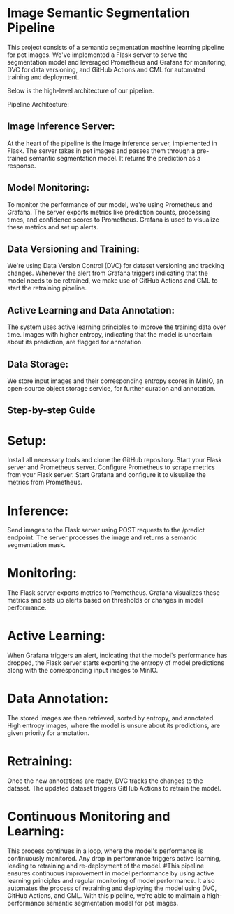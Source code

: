 # Image Semantic Segmentation Pipeline

This project consists of a semantic segmentation machine learning pipeline for pet images. We've implemented a Flask server to serve the segmentation model and leveraged Prometheus and Grafana for monitoring, DVC for data versioning, and GitHub Actions and CML for automated training and deployment.

Below is the high-level architecture of our pipeline.

Pipeline Architecture:

## Image Inference Server:
At the heart of the pipeline is the image inference server, implemented in Flask. The server takes in pet images and passes them through a pre-trained semantic segmentation model. It returns the prediction as a response.
## Model Monitoring:
To monitor the performance of our model, we're using Prometheus and Grafana. The server exports metrics like prediction counts, processing times, and confidence scores to Prometheus. Grafana is used to visualize these metrics and set up alerts.
## Data Versioning and Training:
We're using Data Version Control (DVC) for dataset versioning and tracking changes. Whenever the alert from Grafana triggers indicating that the model needs to be retrained, we make use of GitHub Actions and CML to start the retraining pipeline.
## Active Learning and Data Annotation:
The system uses active learning principles to improve the training data over time. Images with higher entropy, indicating that the model is uncertain about its prediction, are flagged for annotation.
## Data Storage:
We store input images and their corresponding entropy scores in MinIO, an open-source object storage service, for further curation and annotation.


## Step-by-step Guide

# Setup:
Install all necessary tools and clone the GitHub repository. Start your Flask server and Prometheus server. Configure Prometheus to scrape metrics from your Flask server. Start Grafana and configure it to visualize the metrics from Prometheus.
# Inference:
Send images to the Flask server using POST requests to the /predict endpoint. The server processes the image and returns a semantic segmentation mask.
# Monitoring:
The Flask server exports metrics to Prometheus. Grafana visualizes these metrics and sets up alerts based on thresholds or changes in model performance.
# Active Learning:
When Grafana triggers an alert, indicating that the model's performance has dropped, the Flask server starts exporting the entropy of model predictions along with the corresponding input images to MinIO.
# Data Annotation:
The stored images are then retrieved, sorted by entropy, and annotated. High entropy images, where the model is unsure about its predictions, are given priority for annotation.
# Retraining:
Once the new annotations are ready, DVC tracks the changes to the dataset. The updated dataset triggers GitHub Actions to retrain the model.
# Continuous Monitoring and Learning:
This process continues in a loop, where the model's performance is continuously monitored. Any drop in performance triggers active learning, leading to retraining and re-deployment of the model.
#This pipeline ensures continuous improvement in model performance by using active learning principles and regular monitoring of model performance. It also automates the process of retraining and deploying the model using DVC, GitHub Actions, and CML. With this pipeline, we're able to maintain a high-performance semantic segmentation model for pet images.


